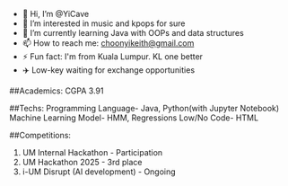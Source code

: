 - 👋 Hi, I’m @YiCave
- 👀 I’m interested in music and kpops for sure
- 🌱 I’m currently learning Java with OOPs and data structures
- 📫 How to reach me: choonyikeith@gmail.com 
- ⚡ Fun fact: I'm from Kuala Lumpur. KL one better
- ✈️ Low-key waiting for exchange opportunities

##Academics:
CGPA 3.91

##Techs:
Programming Language- Java, Python(with Jupyter Notebook)
Machine Learning Model- HMM, Regressions
Low/No Code- HTML

##Competitions:
1. UM Internal Hackathon - Participation
2. UM Hackathon 2025 - 3rd place
3. i-UM Disrupt (AI development) - Ongoing

